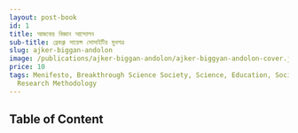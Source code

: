 ```yaml
---
layout: post-book
id: 1
title: আজকের বিজ্ঞান আন্দোলন
sub-title: ব্রেকথ্রু সায়েন্স সোসাইটির মুখপত্র
slug: ajker-biggan-andolon
image: /publications/ajker-biggan-andolon/ajker-biggyan-andolon-cover.jpg
price: 10
tags: Menifesto, Breakthrough Science Society, Science, Education, Society,
  Research Methodology
---
```

## Table of Content